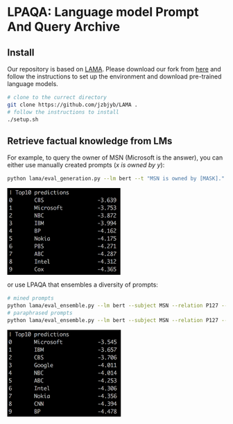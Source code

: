 # LPAQA: Language model Prompt And Query Archive

## Install
Our repository is based on [LAMA](https://github.com/facebookresearch/LAMA). Please download our fork
 from [here](https://github.com/jzbjyb/LAMA) and follow the instructions to set up the environment and download pre-trained language models.
```bash
# clone to the currect directory
git clone https://github.com/jzbjyb/LAMA .
# follow the instructions to install
./setup.sh
```

## Retrieve factual knowledge from LMs

For example, to query the owner of MSN (Microsoft is the answer), you can either use manually created prompts (*x is owned by y*):
```bash
python lama/eval_generation.py --lm bert --t "MSN is owned by [MASK]."
```
<img align="middle" src="demo/manual.png" height="200" alt="manual"/>

or use LPAQA that ensembles a diversity of prompts:
```bash
# mined prompts
python lama/eval_ensemble.py --lm bert --subject MSN --relation P127 --prompts prompt/mine
# paraphrased prompts
python lama/eval_ensemble.py --lm bert --subject MSN --relation P127 --prompts prompt/paraphrase
```
<img align="middle" src="demo/mine.png" height="200" alt="mine"/>
